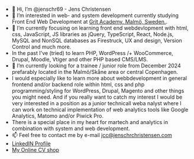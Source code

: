 - 👋 Hi, I’m @jenschr69 - Jens Christensen
- 👀 I’m interested in web- and system development currently studying Front End Web Development at <a href="https://www.gritacademy.se">Grit Academy, Malmö, Sweden.</a>.
- 🌱 I’m currently focusing on learning front end webdevlopment with html, css, JavaScript, JS libraries as jQuery, TypeScript, React, Node.js, MySQL and NonSQL databases as Firestruck, UX and design, Version Control and much more.
- In the past I've (tried) to learn PHP, WordPress /+ WooCommerce, Drupal, Moodle, Vtiger and other PHP based CMS/LMS.
- 💞️ I’m currently looking for a trainee / junior role from December 2024 prefarably located in the Malmö/Skåne area or central Copenhagen.
- I would especially like to learn more about webbdevelopment in general frontend and/or backend role within html, css and php programming/styling for WordPress, Drupal, Magento and other things you might need.
And if you really want to catch my interest I would be very interested in a position as a junior technicall weba nalyst where I can work on technical implementation of web analytics tools like Google Analytics,
Matomo and/or Piwick Pro.
- There is a special place in my heart for martech and analytics in combination with system and web development. 
- 📫 Feel free to contact me by e-mail jcc@jenschrchristensen.com
- <a href="https://www.linkedin.com/in/jenschrchristensen/">LinkedIN Profile</a>
- <a href="https://www.jenschrchristensen.com/cvshop">My Online CV shop</a>

